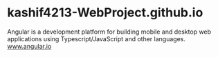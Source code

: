 # kashif4213-WebProject.github.io

Angular is a development platform for building mobile and desktop web applications
using Typescript/JavaScript and other languages.
www.angular.io
